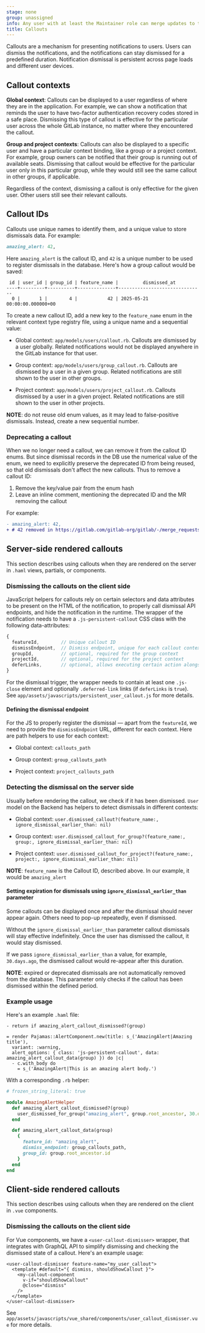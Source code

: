 ```yaml
---
stage: none
group: unassigned
info: Any user with at least the Maintainer role can merge updates to this content. For details, see https://docs.gitlab.com/development/development_processes/#development-guidelines-review.
title: Callouts
---
```


Callouts are a mechanism for presenting notifications to users. Users can dismiss the notifications, and the notifications can stay dismissed for a predefined duration. Notification dismissal is persistent across page loads and different user devices.

## Callout contexts

**Global context**: Callouts can be displayed to a user regardless of where they are in the application. For example, we can show a notification that reminds the user to have two-factor authentication recovery codes stored in a safe place. Dismissing this type of callout is effective for the particular user across the whole GitLab instance, no matter where they encountered the callout.

**Group and project contexts**: Callouts can also be displayed to a specific user and have a particular context binding, like a group or a project context. For example, group owners can be notified that their group is running out of available seats. Dismissing that callout would be effective for the particular user only in this particular group, while they would still see the same callout in other groups, if applicable.

Regardless of the context, dismissing a callout is only effective for the given user. Other users still see their relevant callouts.

## Callout IDs

Callouts use unique names to identify them, and a unique value to store dismissals data. For example:

```ruby
amazing_alert: 42,
```

Here `amazing_alert` is the callout ID, and `42` is a unique number to be used to register dismissals in the database. Here's how a group callout would be saved:

```plaintext
 id | user_id | group_id | feature_name |         dismissed_at
----+---------+----------+--------------+-------------------------------
  0 |       1 |        4 |           42 | 2025-05-21 00:00:00.000000+00
```

To create a new callout ID, add a new key to the `feature_name` enum in the relevant context type registry file, using a unique name and a sequential value:

- Global context: `app/models/users/callout.rb`. Callouts are dismissed by a user globally. Related notifications would not be displayed anywhere in the GitLab instance for that user.

- Group context: `app/models/users/group_callout.rb`. Callouts are dismissed by a user in a given group. Related notifications are still shown to the user in other groups.

- Project context: `app/models/users/project_callout.rb`. Callouts dismissed by a user in a given project. Related notifications are still shown to the user in other projects.

**NOTE**: do not reuse old enum values, as it may lead to false-positive dismissals. Instead, create a new sequential number.

### Deprecating a callout

When we no longer need a callout, we can remove it from the callout ID enums. But since dismissal records in the DB use the numerical value of the enum, we need to explicitly preserve the deprecated ID from being reused, so that old dismissals don't affect the new callouts. Thus to remove a callout ID:

1. Remove the key/value pair from the enum hash
1. Leave an inline comment, mentioning the deprecated ID and the MR removing the callout

For example:

```diff
- amazing_alert: 42,
+ # 42 removed in https://gitlab.com/gitlab-org/gitlab/-/merge_requests/121920
```

## Server-side rendered callouts

This section describes using callouts when they are rendered on the server in `.haml` views, partials, or components.

### Dismissing the callouts on the client side

JavaScript helpers for callouts rely on certain selectors and data attributes to be present on the HTML of the notification, to properly call dismissal API endpoints, and hide the notification in the runtime. The wrapper of the notification needs to have a `.js-persistent-callout` CSS class with the following data-attributes:

```javascript
{
  featureId,        // Unique callout ID
  dismissEndpoint,  // Dismiss endpoint, unique for each callout context type
  groupId,          // optional, required for the group context
  projectId,        // optional, required for the project context
  deferLinks,       // optional, allows executing certain action alongside the dismissal
}
```

For the dismissal trigger, the wrapper needs to contain at least one `.js-close` element and optionally `.deferred-link` links (if `deferLinks` is `true`). See `app/assets/javascripts/persistent_user_callout.js` for more details.

#### Defining the dismissal endpoint

For the JS to properly register the dismissal — apart from the `featureId`, we need to provide the `dismissEndpoint` URL, different for each context. Here are path helpers to use for each context:

- Global context: `callouts_path`

- Group context: `group_callouts_path`

- Project context: `project_callouts_path`

### Detecting the dismissal on the server side

Usually before rendering the callout, we check if it has been dismissed. `User` model on the Backend has helpers to detect dismissals in different contexts:

- Global context: `user.dismissed_callout?(feature_name:, ignore_dismissal_earlier_than: nil)`

- Group context: `user.dismissed_callout_for_group?(feature_name:, group:, ignore_dismissal_earlier_than: nil)`

- Project context: `user.dismissed_callout_for_project?(feature_name:, project:, ignore_dismissal_earlier_than: nil)`

**NOTE**: `feature_name` is the Callout ID, described above. In our example, it would be `amazing_alert`

#### Setting expiration for dismissals using `ignore_dismissal_earlier_than` parameter

Some callouts can be displayed once and after the dismissal should never appear again. Others need to pop-up repeatedly, even if dismissed.

Without the `ignore_dismissal_earlier_than` parameter callout dismissals will stay effective indefinitely. Once the user has dismissed the callout, it would stay dismissed.

If we pass `ignore_dismissal_earlier_than` a value, for example, `30.days.ago`, the dismissed callout would re-appear after this duration.

**NOTE**: expired or deprecated dismissals are not automatically removed from the database. This parameter only checks if the callout has been dismissed within the defined period.

### Example usage

Here's an example `.haml` file:

```haml
- return if amazing_alert_callout_dismissed?(group)

= render Pajamas::AlertComponent.new(title: s_('AmazingAlert|Amazing title'),
  variant: :warning,
  alert_options: { class: 'js-persistent-callout', data: amazing_alert_callout_data(group) }) do |c|
  - c.with_body do
    = s_('AmazingAlert|This is an amazing alert body.')
```

With a corresponding `.rb` helper:

```ruby
# frozen_string_literal: true

module AmazingAlertHelper
  def amazing_alert_callout_dismissed?(group)
    user_dismissed_for_group("amazing_alert", group.root_ancestor, 30.days.ago)
  end

  def amazing_alert_callout_data(group)
    {
      feature_id: "amazing_alert",
      dismiss_endpoint: group_callouts_path,
      group_id: group.root_ancestor.id
    }
  end
end
```

## Client-side rendered callouts

This section describes using callouts when they are rendered on the client in `.vue` components.

### Dismissing the callouts on the client side

For Vue components, we have a `<user-callout-dismisser>` wrapper, that integrates with GraphQL API to simplify dismissing and checking the dismissed state of a callout. Here's an example usage:

```vue
<user-callout-dismisser feature-name="my_user_callout">
  <template #default="{ dismiss, shouldShowCallout }">
    <my-callout-component
      v-if="shouldShowCallout"
      @close="dismiss"
    />
  </template>
</user-callout-dismisser>
```

See `app/assets/javascripts/vue_shared/components/user_callout_dismisser.vue` for more details.
